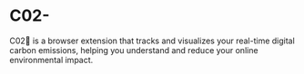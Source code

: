 # C02-
C02🌿 is a browser extension that tracks and visualizes your real-time digital carbon emissions, helping you understand and reduce your online environmental impact.
